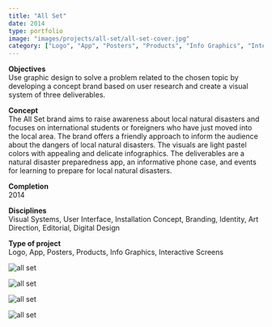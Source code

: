 ```yaml
---
title: "All Set"
date: 2014
type: portfolio
image: "images/projects/all-set/all-set-cover.jpg"
category: ["Logo", "App", "Posters", "Products", "Info Graphics", "Interactive Screens"]
---
```


<b>Objectives</b><br>
Use graphic design to solve a problem related to the chosen topic by developing a concept brand based on user research and create a visual system of three deliverables.

<b>Concept</b><br>
The All Set brand aims to raise awareness about local natural disasters and focuses on international students or foreigners who have just moved into the local area. The brand offers a friendly approach to inform the audience about the dangers of local natural disasters. The visuals are light pastel colors with appealing and delicate infographics. The deliverables are a natural disaster preparedness app, an informative phone case, and events for learning to prepare for local natural disasters. 

<b>Completion</b><br>
2014

<b>Disciplines</b><br>
Visual Systems, User Interface, Installation Concept, Branding, Identity, Art Direction, Editorial, Digital Design

<b>Type of project</b><br>
Logo, App, Posters, Products, Info Graphics, Interactive Screens

<img src="/images/projects/all-set/all-set-1.jpg" loading="lazy" alt="all set"><br>

<img src="/images/projects/all-set/all-set-2.jpg" loading="lazy" alt="all set"><br>

<img src="/images/projects/all-set/all-set-3.jpg" loading="lazy" alt="all set"><br>

<img src="/images/projects/all-set/all-set-4.jpg" loading="lazy" alt="all set"><br>


